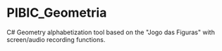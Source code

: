 # PIBIC_Geometria
C# Geometry alphabetization tool based on the "Jogo das Figuras" with screen/audio recording functions.
